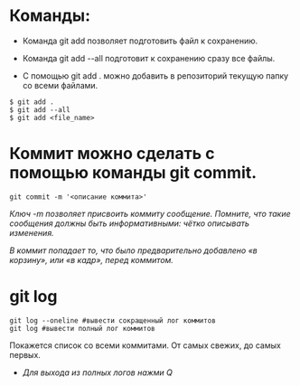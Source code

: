 # Команды: 

* Команда git add позволяет подготовить файл к сохранению.

* Команда git add --all подготовит к сохранению сразу все файлы.

* С помощью git add . можно добавить в репозиторий текущую папку со всеми файлами.

```
$ git add .
$ git add --all
$ git add <file_name>
```

# Коммит можно сделать с помощью команды git commit.

```
git commit -m '<описание коммита>'
```

*Ключ -m позволяет присвоить коммиту сообщение. Помните, что такие сообщения должны быть информативными: чётко описывать изменения.*

*В коммит попадает то, что было предварительно добавлено «в корзину», или «в кадр», перед коммитом.*

# git log

```
git log --oneline #вывести сокращенный лог коммитов 
git log #вывести полный лог коммитов 
```

Покажется список со всеми коммитами. От самых свежих, до самых первых.

* _*Для выхода из полных логов нажми Q*_